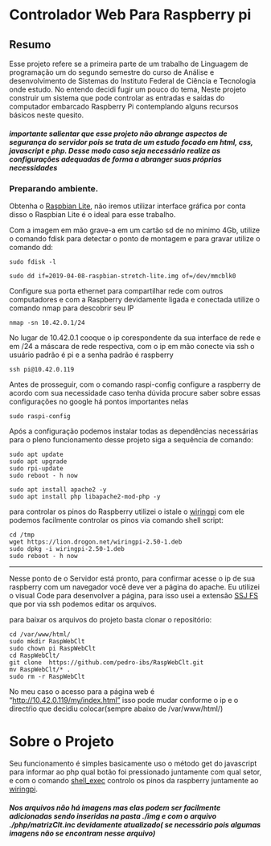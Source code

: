 # Controlador Web Para Raspberry pi

## Resumo
Esse projeto refere se a primeira parte de um trabalho de Linguagem de programação um do segundo semestre do curso de Análise e desenvolvimento de Sistemas do Instituto Federal de Ciência e Tecnologia onde estudo. No entendo decidi fugir um pouco do tema, Neste projeto construir um sistema que pode controlar as entradas e saídas do computador embarcado Raspberry Pi contemplando alguns recursos básicos neste quesito. 

##### importante salientar que esse projeto não abrange aspectos de segurança do servidor pois se trata de um estudo focado em html, css, javascript e php. Desse modo caso seja necessário realize as configurações adequadas  de forma a abranger suas próprias necessidades




### Preparando ambiente.

Obtenha o [Raspbian Lite](https://www.raspberrypi.org/downloads/raspbian/), não iremos utilizar interface gráfica por conta disso o Raspbian Lite é o ideal para  esse trabalho.

Com a imagem em mão grave-a em um cartão sd de no mínimo 4Gb, utilize o comando fdisk para detectar o ponto de montagem e para gravar utilize o comando dd:

```
sudo fdisk -l
```
```
sudo dd if=2019-04-08-raspbian-stretch-lite.img of=/dev/mmcblk0
```

Configure sua porta ethernet para compartilhar rede com outros computadores e com a Raspberry devidamente  ligada e conectada utilize o comando nmap para descobrir seu IP 

```
nmap -sn 10.42.0.1/24
```
No lugar de 10.42.0.1 cooque o ip corespondente da sua interface de rede e em /24 a máscara de rede respectiva, com o ip em mão conecte via ssh o usuário padrão é pi e a senha padrão é raspberry

```
ssh pi@10.42.0.119
```

Antes de prosseguir,  com o comando raspi-config configure a raspberry de acordo com sua necessidade caso tenha dúvida procure saber sobre essas configurações no google há pontos importantes nelas
 
```
sudo raspi-config
```
Após a configuração podemos instalar todas as dependências necessárias para o pleno funcionamento desse projeto siga a sequência de comando:

```
sudo apt update
sudo apt upgrade
sudo rpi-update
sudo reboot - h now
```

```
sudo apt install apache2 -y
sudo apt install php libapache2-mod-php -y
```
para controlar os pinos do Raspberry utilizei o istale o [wiringpi](http://wiringpi.com/) com ele podemos facilmente controlar os pinos via comando shell script:

```
cd /tmp
wget https://lion.drogon.net/wiringpi-2.50-1.deb
sudo dpkg -i wiringpi-2.50-1.deb
sudo reboot - h now
```
---

Nesse ponto de o Servidor  está pronto, para confirmar acesse o ip de sua raspberry  com um navegador você deve ver a página do apache. Eu utilizei o visual Code para desenvolver a página, para isso usei a extensão [SSJ FS](https://github.com/SchoofsKelvin/vscode-sshfs) que por via ssh podemos editar os arquivos.

para baixar os arquivos do projeto basta clonar o repositório:
```
cd /var/www/html/
sudo mkdir RaspWebClt
sudo chown pi RaspWebClt
cd RaspWebClt/
git clone  https://github.com/pedro-ibs/RaspWebClt.git
mv RaspWebClt/* .
sudo rm -r RaspWebClt
```

No meu caso o acesso para a página web é “http://10.42.0.119/my/index.html”  isso pode mudar conforme o ip e o directŕio que decidiu colocar(sempre abaixo de  /var/www/html/)


# Sobre o Projeto 
Seu funcionamento é simples basicamente uso o método get do javascript para informar ao php qual botão foi pressionado juntamente com qual setor, e com o comando [shell_exec](https://www.php.net/manual/pt_BR/function.shell-exec.php)  controlo os pinos da raspberry juntamente ao  [wiringpi](http://wiringpi.com/).


##### Nos arquivos não há imagens mas elas podem ser facilmente adicionadas sendo inseridas na pasta ./img e com o arquivo ./php/matrizClt.inc devidamente atualizado( se necessário pois algumas imagens não se encontram nesse arquivo)
 

